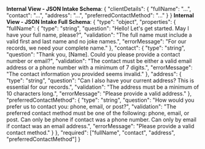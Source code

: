 **Internal View - JSON Intake Schema**:
{
"clientDetails": {
"fullName": "...",
"contact": "...",
"address": "...",
"preferredContactMethod": "..."
}
}
**Internal View - JSON Intake Full Schema**:
{
"type": "object",
"properties": {
"fullName": {
"type": "string",
"question": "Hello! Let's get started. May I have your full name, please?",
"validation": "The full name must include a valid first and last name and no joke names.",
"errorMessage": "For our records, we need your complete name."
},
"contact": {
"type": "string",
"question": "Thank you, [Name]. Could you please provide a contact number or email?",
"validation": "The contact must be either a valid email address or a phone number with a minimum of 7 digits.",
"errorMessage": "The contact information you provided seems invalid."
},
"address": {
"type": "string",
"question": "Can I also have your current address? This is essential for our records.",
"validation": "The address must be a minimum of 10 characters long.",
"errorMessage": "Please provide a valid address."
},
"preferredContactMethod": {
"type": "string",
"question": "How would you prefer us to contact you: phone, email, or post?",
"validation": "The preferred contact method must be one of the following: phone, email, or post. Can only be phone if contact was a phone number. Can only by email if contact was an email address.",
"errorMessage": "Please provide a valid contact method."
}
},
"required": ["fullName", "contact", "address", "preferredContactMethod"]
}
